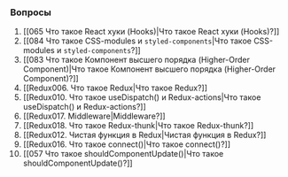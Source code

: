 ### Вопросы

1. [[065 Что такое React хуки (Hooks)|Что такое React хуки (Hooks)?]]
2. [[084 Что такое CSS-modules и `styled-components`|Что такое CSS-modules и `styled-components`?]]
3. [[083 Что такое Компонент высшего порядка (Higher-Order Component)|Что такое Компонент высшего порядка (Higher-Order Component)?]]
4. [[Redux006. Что такое Redux|Что такое Redux?]]
5. [[Redux010. Что такое useDispatch() и Redux-actions|Что такое useDispatch() и Redux-actions?]]
6. [[Redux017. Middleware|Middleware?]]
7. [[Redux018. Что такое Redux-thunk|Что такое Redux-thunk?]]
8. [[Redux012. Чистая функция в Redux|Чистая функция в Redux?]]
9. [[Redux016. Что такое connect()|Что такое connect()?]]
10. [[057 Что такое shouldComponentUpdate()|Что такое shouldComponentUpdate()?]]

